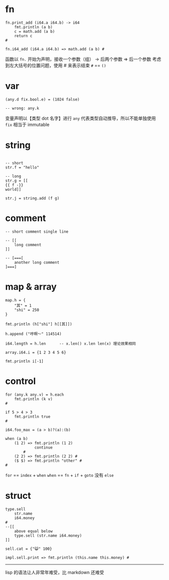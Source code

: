 # fn

```
fn.print_add (i64.a i64.b) -> i64
    fmt.println (a b)
    c = math.add (a b)
    return c
#

fn.i64_add (i64.a i64.b) => math.add (a b) #
```
函数以 `fn.` 开始为声明，接收一个参数（组） 
-> 后两个参数 
=> 后一个参数
考虑到左大括号的位置问题，使用 # 来表示结束
`#` == `()`

# var

```
(any.d fix.bool.e) = (1024 false)

-- wrong: any.k
```
变量声明以【类型 dot 名字】进行 
`any` 代表类型自动推导，所以不能单独使用
`fix` 相当于 immutable

# string

```

-- short
str.f = "hello"

-- long
str.g = [[
{{ f -}}
world]]

str.j = string.add (f g)
```

# comment

```
-- short comment single line

-- [[
    long comment
]]

-- [===[
    another long comment
]===]
```

# map & array

```
map.h = {
    "其" = 1
    "shi" = 250
}

fmt.println (h["shi"] h[[其]])

h.append ("哼啊～" 114514)

i64.length = h.len      -- x.len() x.len len(x) 理论效果相同

array.i64.i = {1 2 3 4 5 6}

fmt.println i[-1]
```

# control

```
for (any.k any.v) = h.each
    fmt.println (k v)
#

if 5 > 4 > 3
    fmt.println true
#

i64.foo_max = (a > b)?(a):(b)

when (a b)
    (1 2) => fmt.println (1 2) 
             continue    
        #
    (2 2) => fmt.println (2 2) #
    ($ $) => fmt.println "other" #
#

```
`for` == `index` + `when` 
`when` == `fn` + `if` + `goto` 
没有 `else` 

# struct
```
type.sell
    str.name
    i64.money
#
--[[
    above equal below
    type.sell (str.name i64.money)
]]

sell.cat = {"😺" 100}

impl.sell.print => fmt.println (this.name this.money) #

```

---

lisp 的语法让人非常年难受，比 markdown 还难受
